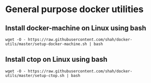 # General purpose docker utilities

## Install docker-machine on Linux using bash

    wget -O - https://raw.githubusercontent.com/shah/docker-utils/master/setup-docker-machine.sh | bash

## Install ctop on Linux using bash

    wget -O - https://raw.githubusercontent.com/shah/docker-utils/master/setup-ctop.sh | bash
